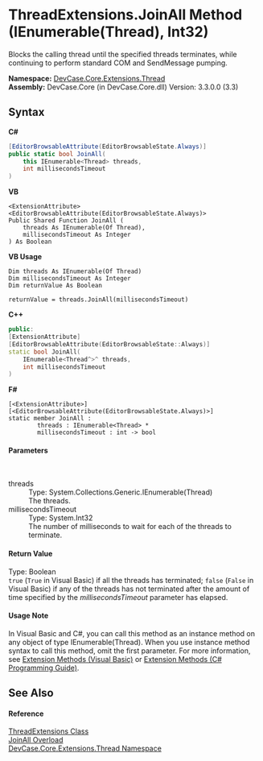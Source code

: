 # ThreadExtensions.JoinAll Method (IEnumerable(Thread), Int32)
 

Blocks the calling thread until the specified threads terminates, while continuing to perform standard COM and SendMessage pumping.

**Namespace:**&nbsp;<a href="N_DevCase_Core_Extensions_Thread">DevCase.Core.Extensions.Thread</a><br />**Assembly:**&nbsp;DevCase.Core (in DevCase.Core.dll) Version: 3.3.0.0 (3.3)

## Syntax

**C#**<br />
``` C#
[EditorBrowsableAttribute(EditorBrowsableState.Always)]
public static bool JoinAll(
	this IEnumerable<Thread> threads,
	int millisecondsTimeout
)
```

**VB**<br />
``` VB
<ExtensionAttribute>
<EditorBrowsableAttribute(EditorBrowsableState.Always)>
Public Shared Function JoinAll ( 
	threads As IEnumerable(Of Thread),
	millisecondsTimeout As Integer
) As Boolean
```

**VB Usage**<br />
``` VB Usage
Dim threads As IEnumerable(Of Thread)
Dim millisecondsTimeout As Integer
Dim returnValue As Boolean

returnValue = threads.JoinAll(millisecondsTimeout)
```

**C++**<br />
``` C++
public:
[ExtensionAttribute]
[EditorBrowsableAttribute(EditorBrowsableState::Always)]
static bool JoinAll(
	IEnumerable<Thread^>^ threads, 
	int millisecondsTimeout
)
```

**F#**<br />
``` F#
[<ExtensionAttribute>]
[<EditorBrowsableAttribute(EditorBrowsableState.Always)>]
static member JoinAll : 
        threads : IEnumerable<Thread> * 
        millisecondsTimeout : int -> bool 

```


#### Parameters
&nbsp;<dl><dt>threads</dt><dd>Type: System.Collections.Generic.IEnumerable(Thread)<br />The threads.</dd><dt>millisecondsTimeout</dt><dd>Type: System.Int32<br />The number of milliseconds to wait for each of the threads to terminate.</dd></dl>

#### Return Value
Type: Boolean<br />`true` (`True` in Visual Basic) if all the threads has terminated; `false` (`False` in Visual Basic) if any of the threads has not terminated after the amount of time specified by the *millisecondsTimeout* parameter has elapsed.

#### Usage Note
In Visual Basic and C#, you can call this method as an instance method on any object of type IEnumerable(Thread). When you use instance method syntax to call this method, omit the first parameter. For more information, see <a href="https://docs.microsoft.com/dotnet/visual-basic/programming-guide/language-features/procedures/extension-methods">Extension Methods (Visual Basic)</a> or <a href="https://docs.microsoft.com/dotnet/csharp/programming-guide/classes-and-structs/extension-methods">Extension Methods (C# Programming Guide)</a>.

## See Also


#### Reference
<a href="T_DevCase_Core_Extensions_Thread_ThreadExtensions">ThreadExtensions Class</a><br /><a href="Overload_DevCase_Core_Extensions_Thread_ThreadExtensions_JoinAll">JoinAll Overload</a><br /><a href="N_DevCase_Core_Extensions_Thread">DevCase.Core.Extensions.Thread Namespace</a><br />